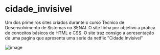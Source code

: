 # cidade_invisivel

Um dos primeiros sites criados durante o curso Técnico de Desenvolvimento de Sistemas no SENAI. O site tinha por objetivo a pratica de conceitos básicos de HTML e CSS. O site traz consigo a aoresentação de uma pagina que apresenta uma serie da netflix "Cidade Invisivel"

![image](https://user-images.githubusercontent.com/79909914/219677016-007f43f7-0501-4af4-bd73-30fd85bd7096.png)
